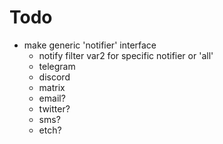# Todo
- make generic 'notifier' interface
    - notify filter var2 for specific notifier or 'all'
    - telegram
    - discord
    - matrix
    - email?
    - twitter?
    - sms?
    - etch?